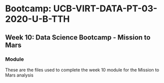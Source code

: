 # Bootcamp: UCB-VIRT-DATA-PT-03-2020-U-B-TTH

## Week 10: Data Science Bootcamp - Mission to Mars

### Module
These are the files used to complete the week 10 module for the Mission to Mars analysis

